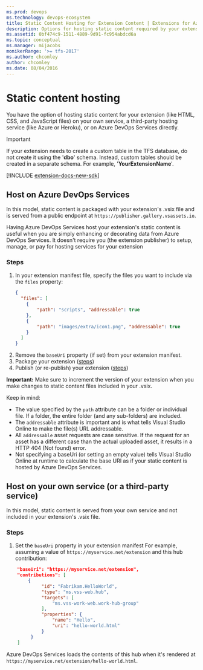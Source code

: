 ```yaml
---
ms.prod: devops
ms.technology: devops-ecosystem
title: Static Content Hosting for Extension Content | Extensions for Azure DevOps Services
description: Options for hosting static content required by your extension.
ms.assetid: 0bf474c9-1511-4889-9d91-fc954abdcd6a
ms.topic: conceptual
ms.manager: mijacobs
monikerRange: '>= tfs-2017'
ms.author: chcomley
author: chcomley
ms.date: 08/04/2016
---
```


# Static content hosting

You have the option of hosting static content for your extension (like HTML, CSS, and JavaScript files) on your own service, a third-party hosting service (like Azure or Heroku), or on Azure DevOps Services directly.

>[!IMPORTANT]
>If your extension needs to create a custom table in the TFS database, do not create it using the '**dbo**' schema. Instead, custom
>tables should be created in a separate schema. For example, '**YourExtensionName**'.

[!INCLUDE [extension-docs-new-sdk](../../_shared/extension-docs-new-sdk.md)]

## Host on Azure DevOps Services

In this model, static content is packaged with your extension's .vsix file and is served from a public endpoint at `https://publisher.gallery.vsassets.io`. 

Having Azure DevOps Services host your extension's static content is useful when you are simply enhancing or decorating data from Azure DevOps Services. It doesn't require you (the extension publisher) to setup, manage, or pay for hosting services for your extension

### Steps

1. In your extension manifest file, specify the files you want to include via the `files` property: 
   ```json
   {
     "files": [
       {
           "path": "scripts", "addressable": true
       },
       {
           "path": "images/extra/icon1.png", "addressable": true
       }
     ]
   }
   ```
2. Remove the `baseUri` property (if set) from your extension manifest.    
3. Package your extension ([steps](../publish/command-line.md))   
4. Publish (or re-publish) your extension ([steps](../publish/overview.md)) 

<div class="alert alert-danger">
    <strong>Important:</strong> Make sure to increment the version of your extension when you make changes to static content files included in your .vsix.<br/></div> 

Keep in mind:

* The value specified by the `path` attribute can be a folder or individual file. If a folder, the entire folder (and any sub-folders) are included.
* The `addressable` attribute is important and is what tells Visual Studio Online to make the file(s) URL addressable.
* All `addressable` asset requests are case sensitive. If the request for an asset has a different case than the actual uploaded asset, it results in a HTTP 404 (Not found) error.
* Not specifying a baseUri (or setting an empty value) tells Visual Studio Online at runtime to calculate the base URI as if your static content is hosted by Azure DevOps Services.

## Host on your own service (or a third-party service)

In this model, static content is served from your own service and not included in your extension's .vsix file.

### Steps 

1. Set the `baseUri` property in your extension manifest  For example, assuming a value of `https://myservice.net/extension` and this hub contribution:

```json
    "baseUri": "https://myservice.net/extension",
    "contributions": [
        {
             "id": "Fabrikam.HelloWorld",
             "type": "ms.vss-web.hub",
             "targets": [
                 "ms.vss-work-web.work-hub-group"
             ],
             "properties": {
                 "name": "Hello",
                 "uri": "hello-world.html"
             }
         }
    ]
```

Azure DevOps Services loads the contents of this hub when it's rendered at `https://myservice.net/extension/hello-world.html`.


